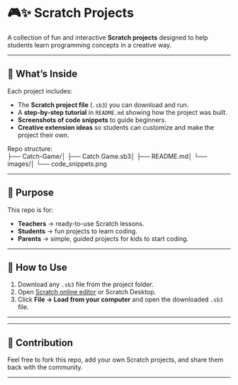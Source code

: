 # 🎮✨ Scratch Projects  

A collection of fun and interactive **Scratch projects** designed to help students learn programming concepts in a creative way.  

---

## 📂 What’s Inside  
Each project includes:  
- The **Scratch project file** (`.sb3`) you can download and run.  
- A **step-by-step tutorial** in `README.md` showing how the project was built.  
- **Screenshots of code snippets** to guide beginners.  
- **Creative extension ideas** so students can customize and make the project their own.  

Repo structure:  
├── Catch-Game/│ ├── Catch Game.sb3│ ├── README.md│ └── images/│ └── code\_snippets.png



---

## 🎯 Purpose  
This repo is for:  
- **Teachers** → ready-to-use Scratch lessons.  
- **Students** → fun projects to learn coding.  
- **Parents** → simple, guided projects for kids to start coding.  

---

## 🚀 How to Use  
1. Download any `.sb3` file from the project folder.  
2. Open [Scratch online editor](https://scratch.mit.edu/projects/editor/) or Scratch Desktop.  
3. Click **File → Load from your computer** and open the downloaded `.sb3` file.  


---
---

## 🙌 Contribution  
Feel free to fork this repo, add your own Scratch projects, and share them back with the community.  

---